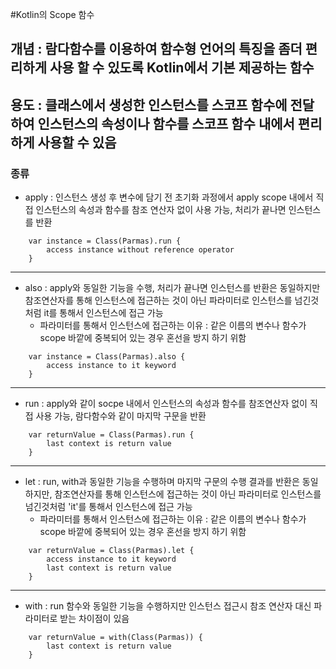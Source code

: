 #Kotlin의 Scope 함수
## 개념 : 람다함수를 이용하여 함수형 언어의 특징을 좀더 편리하게 사용 할 수 있도록 Kotlin에서 기본 제공하는 함수

## 용도 : 클래스에서 생성한 인스턴스를 스코프 함수에 전달하여 인스턴스의 속성이나 함수를 스코프 함수 내에서 편리하게 사용할 수 있음

### 종류
 - apply : 인스턴스 생성 후 변수에 담기 전 초기화 과정에서 apply scope 내에서 직접 인스턴스의 속성과 함수를 참조 연산자 없이 사용 가능, 처리가 끝나면 인스턴스를 반환
```
    var instance = Class(Parmas).run {
        access instance without reference operator
    }
```

---
- also : apply와 동일한 기능을 수행, 처리가 끝나면 인스턴스를 반환은 동일하지만 참조연산자를 통해 인스턴스에 접근하는 것이 아닌 파라미터로 인스턴스를 넘긴것처럼 it를 통해서 인스턴스에 접근 가능
  - 파라미터를 통해서 인스턴스에 접근하는 이유 : 같은 이름의 변수나 함수가 scope 바깥에 중복되어 있는 경우 혼선을 방지 하기 위함
```
    var instance = Class(Parmas).also {
        access instance to it keyword
    }
```

---
 - run : apply와 같이 socpe 내에서 인스턴스의 속성과 함수를 참조연산자 없이 직접 사용 가능, 람다함수와 같이 마지막 구문을 반환
```
    var returnValue = Class(Parmas).run {
        last context is return value 
    }
```

---
 - let : run, with과 동일한 기능을 수행하며 마지막 구문의 수행 결과를 반환은 동일하지만, 참조연산자를 통해 인스턴스에 접근하는 것이 아닌 파라미터로 인스턴스를 넘긴것처럼 'it'를 통해서 인스턴스에 접근 가능
   - 파라미터를 통해서 인스턴스에 접근하는 이유 : 같은 이름의 변수나 함수가 scope 바깥에 중복되어 있는 경우 혼선을 방지 하기 위함

```
    var returnValue = Class(Parmas).let {
        access instance to it keyword
        last context is return value 
    }
```

---
 - with : run 함수와 동일한 기능을 수행하지만 인스턴스 접근시 참조 연산자 대신 파라미터로 받는 차이점이 있음
```
    var returnValue = with(Class(Parmas)) {
        last context is return value
    }
```

